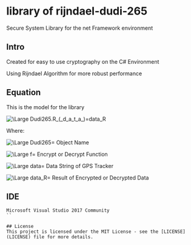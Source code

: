 # library of rijndael-dudi-265
Secure System Library for the net Framework environment

## Intro
Created for easy to use cryptography on the C# Environment

Using Rijndael Algorithm for more robust performance

## Equation
This is the model for the library

<img src="https://latex.codecogs.com/svg.latex?\Large&space;Dudi265.f_(_d_a_t_a_)=data_R" title="\Large Dudi265.R_(_d_a_t_a_)=data_R" />

Where:

<img src="https://latex.codecogs.com/svg.latex?\Large&space;Dudi265=" title="\Large Dudi265=" /> Object Name

<img src="https://latex.codecogs.com/svg.latex?\Large&space;f=" title="\Large f=" /> Encrypt or Decrypt Function

<img src="https://latex.codecogs.com/svg.latex?\Large&space;data=" title="\Large data=" /> Data String of GPS Tracker 

<img src="https://latex.codecogs.com/svg.latex?\Large&space;data_R=" title="\Large data_R=" /> Result of Encrypted or Decrypted Data

## IDE

```
Microsoft Visual Studio 2017 Community
``

## License
This project is licensed under the MIT License - see the [LICENSE](LICENSE) file for more details.
